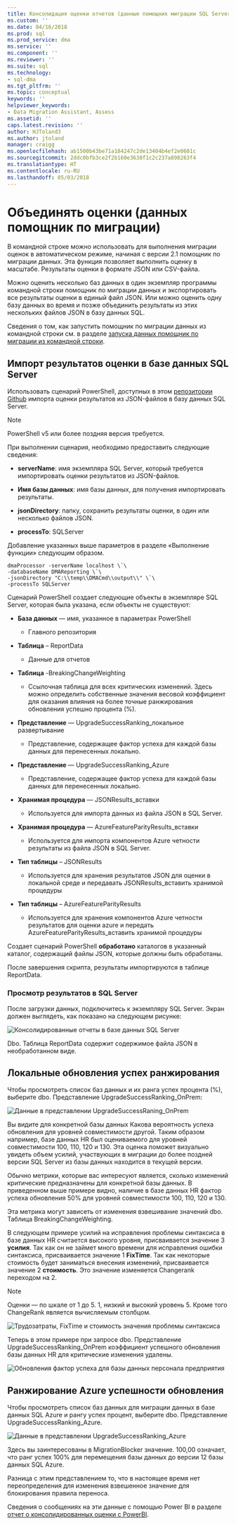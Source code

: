 ```yaml
---
title: Консолидация оценки отчетов (данные помощник миграции SQL Server) | Документы Microsoft
ms.custom: ''
ms.date: 04/16/2018
ms.prod: sql
ms.prod_service: dma
ms.service: ''
ms.component: ''
ms.reviewer: ''
ms.suite: sql
ms.technology:
- sql-dma
ms.tgt_pltfrm: ''
ms.topic: conceptual
keywords: ''
helpviewer_keywords:
- Data Migration Assistant, Assess
ms.assetid: ''
caps.latest.revision: ''
author: HJToland3
ms.author: jtoland
manager: craigg
ms.openlocfilehash: ab1500b43be71a184247c2de13404b4ef2e0601c
ms.sourcegitcommit: 2ddc0bfb3ce2f2b160e3638f1c2c237a898263f4
ms.translationtype: HT
ms.contentlocale: ru-RU
ms.lasthandoff: 05/03/2018
---
```

# <a name="consolidate-assessment-reports-data-migration-assistant"></a>Объединять оценки (данных помощник по миграции)

В командной строке можно использовать для выполнения миграции оценок в автоматическом режиме, начиная с версии 2.1 помощник по миграции данных. Эта функция позволяет выполнить оценку в масштабе. Результаты оценки в формате JSON или CSV-файла.

Можно оценить несколько баз данных в один экземпляр программы командной строки помощник по миграции данных и экспортировать все результаты оценки в единый файл JSON. Или можно оценить одну базу данных во время и позже объединить результаты из этих нескольких файлов JSON в базу данных SQL.

Сведения о том, как запустить помощник по миграции данных из командной строки см. в разделе [запуска данных помощник по миграции из командной строки](../dma/dma-commandline.md). 


## <a name="import-assessment-results-into-a-sql-server-database"></a>Импорт результатов оценки в базе данных SQL Server

Использовать сценарий PowerShell, доступных в этом [репозитории Github](https://github.com/Microsoft/sql-server-samples/tree/master/samples/features/data-migration-assistant) импорта оценки результатов из JSON-файлов в базу данных SQL Server.

> [!NOTE]
> PowerShell v5 или более поздняя версия требуется.

При выполнении сценария, необходимо предоставить следующие сведения: 

- **serverName**: имя экземпляра SQL Server, который требуется импортировать оценки результатов из JSON-файлов.

- **Имя базы данных**: имя базы данных, для получения импортировать результаты.

- **jsonDirectory**: папку, сохранить результаты оценки, в один или несколько файлов JSON.

- **processTo**: SQLServer

Добавление указанных выше параметров в разделе «Выполнение функции» следующим образом.

```
dmaProcessor -serverName localhost \`\
-databaseName DMAReporting \`\
-jsonDirectory "C:\\temp\\DMACmd\\output\\" \`\
-processTo SQLServer
```

Сценарий PowerShell создает следующие объекты в экземпляре SQL Server, которая была указана, если объекты не существуют:

- **База данных** — имя, указанное в параметрах PowerShell

  - Главного репозитория

- **Таблица** – ReportData

  - Данные для отчетов

- **Таблица** -BreakingChangeWeighting

  - Ссылочная таблица для всех критических изменений. Здесь можно определить собственные значения весовой коэффициент для оказания влияния на более точные ранжирования обновления успешно процента (%).

- **Представление** — UpgradeSuccessRanking\_локальное развертывание

  - Представление, содержащее фактор успеха для каждой базы данных для перенесенных локально.

- **Представление** — UpgradeSuccessRanking\_Azure

  - Представление, содержащее фактор успеха для каждой базы данных для перенесенных локально.

- **Хранимая процедура** — JSONResults\_вставки

  - Используется для импорта данных из файла JSON в SQL Server.

- **Хранимая процедура** — AzureFeatureParityResults\_вставки

  - Используется для импорта компонентов Azure четности результаты из файла JSON в SQL Server.

- **Тип таблицы** – JSONResults

  - Используется для хранения результатов JSON для оценки в локальной среде и передавать JSONResults\_вставить хранимой процедуры

- **Тип таблицы** – AzureFeatureParityResults

  - Используется для хранения компонентов Azure четности результатов для оценки azure и передать AzureFeatureParityResults\_вставить хранимой процедуры

Создает сценарий PowerShell **обработано** каталогов в указанный каталог, содержащий файлы JSON, которые должны быть обработаны.

После завершения скрипта, результаты импортируются в таблице ReportData.

### <a name="viewing-the-results-in-sql-server"></a>Просмотр результатов в SQL Server

После загрузки данных, подключитесь к экземпляру SQL Server. Экран должен выглядеть, как показано на следующем рисунке:

![Консолидированные отчеты в базе данных SQL Server](../dma/media/DMAReportingDatabase.png)

Dbo. Таблица ReportData содержит содержимое файла JSON в необработанном виде.

## <a name="on-premises-upgrade-success-ranking"></a>Локальные обновления успех ранжирования

Чтобы просмотреть список баз данных и их ранга успех процента (%), выберите dbo. Представление UpgradeSuccessRanking_OnPrem:

![Данные в представлении UpgradeSuccessRaning_OnPrem](../dma/media/UpgradeSuccessRankingView.png)

Вы видите для конкретной базы данных Какова вероятность успеха обновления для уровней совместимости другой. Таким образом например, базе данных HR был оцениваемого для уровней совместимости 100, 110, 120 и 130. Эта оценка поможет визуально увидеть объем усилий, участвующих в миграции до более поздней версии SQL Server из базы данных находится в текущей версии.

Обычно метрики, которые вас интересуют является, сколько изменений критические предназначены для конкретной базы данных. В приведенном выше примере видно, наличие в базе данных HR фактор успеха обновления 50% для уровней совместимости 100, 110, 120 и 130.

Эта метрика могут зависеть от изменения взвешивание значений dbo. Таблица BreakingChangeWeighting.

В следующем примере усилий на исправления проблемы синтаксиса в базе данных HR считается высокого уровня, присваивается значение 3 **усилия**. Так как он не займет много времени для исправления ошибки синтаксиса, присваивается значение 1 **FixTime**. Так как некоторые стоимость будет заниматься внесения изменений, присваивается значение 2 **стоимость**. Это значение изменяется Changerank переходом на 2.

> [!NOTE]
> Оценки — по шкале от 1 до 5.  1, низкий и высокий уровень 5. Кроме того ChangeRank является вычисляемым столбцом.

![Трудозатраты, FixTime и стоимость значения проблемы синтаксиса](../dma/media/SyntaxIssueEffort.png)

Теперь в этом примере при запросе dbo. Представление UpgradeSuccessRanking_OnPrem коэффициент успешного обновления базы данных HR для критические изменения удалены.

![Обновления фактор успеха для базы данных персонала предприятия](../dma/media/UpgradeSuccessFactor_HR.png)

## <a name="azure-upgrade-success-ranking"></a>Ранжирование Azure успешности обновления

Чтобы просмотреть список баз данных для миграции данных в базе данных SQL Azure и рангу успех процент, выберите dbo. Представление UpgradeSuccessRanking_Azure.

![Данные в представлении UpgradeSuccessRanking_Azure](../dma/media/UpgradeSuccessRankingView_Azure.png)

Здесь вы заинтересованы в MigrationBlocker значение. 100,00 означает, что ранг успех 100% для перемещения базы данных до версии 12 базы данных SQL Azure.

Разница с этим представлением то, что в настоящее время нет переопределения для изменения взвешенное значение для блокирования правила переноса.

Сведения о сообщениях на эти данные с помощью Power BI в разделе [отчет о консолидированных оценки с PowerBI](../dma/dma-powerbiassesreport.md).
